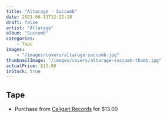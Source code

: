 ```yaml
---
title: "Altarage - Succumb"
date: 2021-06-13T12:22:18
draft: false
artist: "Altarage"
album: "Succumb"
categories:
    - Tape
images:
    - "/images/covers/altarage-succumb.jpg"
thumbnailImage: "/images/covers/altarage-succumb-thumb.jpg"
actualPrice: $13.00
inStock: true
---
```


## Tape
* Purchase from [Caligari Records](https://caligarirecords.storenvy.com/products/32219833-altarage-succumb) for $13.00
